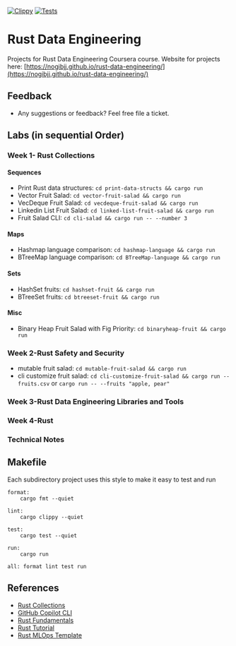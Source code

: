 [![Clippy](https://github.com/nogibjj/rust-data-engineering/actions/workflows/lint.yml/badge.svg)](https://github.com/nogibjj/rust-data-engineering/actions/workflows/lint.yml)
[![Tests](https://github.com/nogibjj/rust-data-engineering/actions/workflows/tests.yml/badge.svg)](https://github.com/nogibjj/rust-data-engineering/actions/workflows/tests.yml)


# Rust Data Engineering

Projects for Rust Data Engineering Coursera course.
Website for projects here: [https://nogibjj.github.io/rust-data-engineering/](https://nogibjj.github.io/rust-data-engineering/)


## Feedback

* Any suggestions or feedback?  Feel free file a ticket.

## Labs (in sequential Order)

### Week 1- Rust Collections

#### Sequences

* Print Rust data structures:  `cd print-data-structs && cargo run`
* Vector Fruit Salad:  `cd vector-fruit-salad && cargo run`
* VecDeque Fruit Salad: `cd vecdeque-fruit-salad && cargo run`
* Linkedin List Fruit Salad: `cd linked-list-fruit-salad && cargo run`
* Fruit Salad CLI: `cd cli-salad && cargo run -- --number 3`

#### Maps

* Hashmap language comparison: `cd hashmap-language && cargo run`
* BTreeMap language comparison: `cd BTreeMap-language && cargo run`

#### Sets

* HashSet fruits:  `cd hashset-fruit && cargo run`
* BTreeSet fruits: `cd btreeset-fruit && cargo run`

#### Misc

* Binary Heap Fruit Salad with Fig Priority: `cd binaryheap-fruit && cargo run`

### Week 2-Rust Safety and Security 

* mutable fruit salad:  `cd mutable-fruit-salad && cargo run`
* cli customize fruit salad: `cd cli-customize-fruit-salad && cargo run -- fruits.csv` or `cargo run -- --fruits "apple, pear"`

### Week 3-Rust Data Engineering Libraries and Tools

### Week 4-Rust


### Technical Notes

## Makefile

Each subdirectory project uses this style to make it easy to test and run

```
format:
	cargo fmt --quiet

lint:
	cargo clippy --quiet

test:
	cargo test --quiet

run:
	cargo run 

all: format lint test run
```


## References

* [Rust Collections](https://doc.rust-lang.org/std/collections/index.html)
* [GitHub Copilot CLI](https://www.npmjs.com/package/@githubnext/github-copilot-cli)
* [Rust Fundamentals](https://github.com/alfredodeza/rust-fundamentals)
* [Rust Tutorial](https://nogibjj.github.io/rust-tutorial/)
* [Rust MLOps Template](https://github.com/nogibjj/mlops-template)
